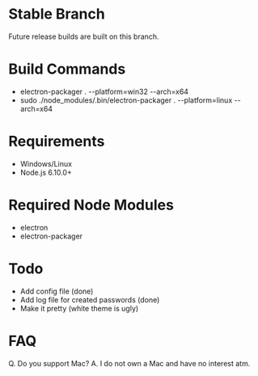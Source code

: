 # Stable Branch
Future release builds are built on this branch.

# Build Commands
* electron-packager . --platform=win32 --arch=x64
* sudo ./node_modules/.bin/electron-packager . --platform=linux --arch=x64

# Requirements
* Windows/Linux
* Node.js 6.10.0+

# Required Node Modules
* electron
* electron-packager

# Todo
* Add config file (done)
* Add log file for created passwords (done)
* Make it pretty (white theme is ugly)

# FAQ
Q. Do you support Mac?
A. I do not own a Mac and have no interest atm.
